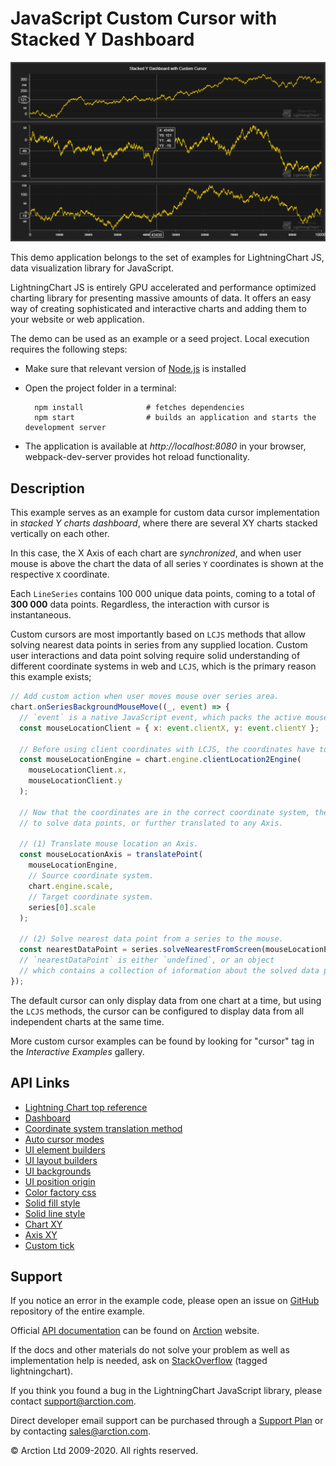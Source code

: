 # JavaScript Custom Cursor with Stacked Y Dashboard

![JavaScript Custom Cursor with Stacked Y Dashboard](customCursorStackedY.png)

This demo application belongs to the set of examples for LightningChart JS, data visualization library for JavaScript.

LightningChart JS is entirely GPU accelerated and performance optimized charting library for presenting massive amounts of data. It offers an easy way of creating sophisticated and interactive charts and adding them to your website or web application.

The demo can be used as an example or a seed project. Local execution requires the following steps:

- Make sure that relevant version of [Node.js](https://nodejs.org/en/download/) is installed
- Open the project folder in a terminal:

        npm install              # fetches dependencies
        npm start                # builds an application and starts the development server

- The application is available at *http://localhost:8080* in your browser, webpack-dev-server provides hot reload functionality.


## Description

This example serves as an example for custom data cursor implementation in _stacked Y charts dashboard_, where there are several XY charts stacked vertically on each other.

In this case, the X Axis of each chart are _synchronized_, and when user mouse is above the chart the data of all series `Y` coordinates is shown at the respective `X` coordinate.

Each `LineSeries` contains 100 000 unique data points, coming to a total of **300 000** data points. Regardless, the interaction with cursor is instantaneous.

Custom cursors are most importantly based on `LCJS` methods that allow solving nearest data points in series from any supplied location.
Custom user interactions and data point solving require solid understanding of different coordinate systems in web and `LCJS`, which is the primary reason this example exists;

```javascript
// Add custom action when user moves mouse over series area.
chart.onSeriesBackgroundMouseMove((_, event) => {
  // `event` is a native JavaScript event, which packs the active mouse location in `clientX` and `clientY` properties.
  const mouseLocationClient = { x: event.clientX, y: event.clientY };

  // Before using client coordinates with LCJS, the coordinates have to be translated relative to the LCJS engine.
  const mouseLocationEngine = chart.engine.clientLocation2Engine(
    mouseLocationClient.x,
    mouseLocationClient.y
  );

  // Now that the coordinates are in the correct coordinate system, they can be used
  // to solve data points, or further translated to any Axis.

  // (1) Translate mouse location an Axis.
  const mouseLocationAxis = translatePoint(
    mouseLocationEngine,
    // Source coordinate system.
    chart.engine.scale,
    // Target coordinate system.
    series[0].scale
  );

  // (2) Solve nearest data point from a series to the mouse.
  const nearestDataPoint = series.solveNearestFromScreen(mouseLocationEngine);
  // `nearestDataPoint` is either `undefined`, or an object 
  // which contains a collection of information about the solved data point.
});
```

The default cursor can only display data from one chart at a time, but using the `LCJS` methods, the cursor can be configured to display data from all independent charts at the same time.

More custom cursor examples can be found by looking for "cursor" tag in the _Interactive Examples_ gallery.


## API Links

* [Lightning Chart top reference]
* [Dashboard]
* [Coordinate system translation method]
* [Auto cursor modes]
* [UI element builders]
* [UI layout builders]
* [UI backgrounds]
* [UI position origin]
* [Color factory css]
* [Solid fill style]
* [Solid line style]
* [Chart XY]
* [Axis XY]
* [Custom tick]


## Support

If you notice an error in the example code, please open an issue on [GitHub][0] repository of the entire example.

Official [API documentation][1] can be found on [Arction][2] website.

If the docs and other materials do not solve your problem as well as implementation help is needed, ask on [StackOverflow][3] (tagged lightningchart).

If you think you found a bug in the LightningChart JavaScript library, please contact support@arction.com.

Direct developer email support can be purchased through a [Support Plan][4] or by contacting sales@arction.com.

[0]: https://github.com/Arction/
[1]: https://www.arction.com/lightningchart-js-api-documentation/
[2]: https://www.arction.com
[3]: https://stackoverflow.com/questions/tagged/lightningchart
[4]: https://www.arction.com/support-services/

© Arction Ltd 2009-2020. All rights reserved.


[Lightning Chart top reference]: https://www.arction.com/lightningchart-js-api-documentation/v3.0.1/interfaces/lightningchart.html
[Dashboard]: https://www.arction.com/lightningchart-js-api-documentation/v3.0.1/classes/dashboard.html
[Coordinate system translation method]: https://www.arction.com/lightningchart-js-api-documentation/v3.0.1/globals.html#translatepoint
[Auto cursor modes]: https://www.arction.com/lightningchart-js-api-documentation/v3.0.1/enums/autocursormodes.html
[UI element builders]: https://www.arction.com/lightningchart-js-api-documentation/v3.0.1/globals.html#uielementbuilders
[UI layout builders]: https://www.arction.com/lightningchart-js-api-documentation/v3.0.1/globals.html#uilayoutbuilders
[UI backgrounds]: https://www.arction.com/lightningchart-js-api-documentation/v3.0.1/globals.html#uibackgrounds
[UI position origin]: https://www.arction.com/lightningchart-js-api-documentation/v3.0.1/globals.html#uiorigins
[Color factory css]: https://www.arction.com/lightningchart-js-api-documentation/v3.0.1/globals.html#colorcss
[Solid fill style]: https://www.arction.com/lightningchart-js-api-documentation/v3.0.1/classes/solidfill.html
[Solid line style]: https://www.arction.com/lightningchart-js-api-documentation/v3.0.1/classes/solidline.html
[Chart XY]: https://www.arction.com/lightningchart-js-api-documentation/v3.0.1/classes/chartxy.html
[Axis XY]: https://www.arction.com/lightningchart-js-api-documentation/v3.0.1/classes/axis.html
[Custom tick]: https://www.arction.com/lightningchart-js-api-documentation/v3.0.1/classes/customtick.html


